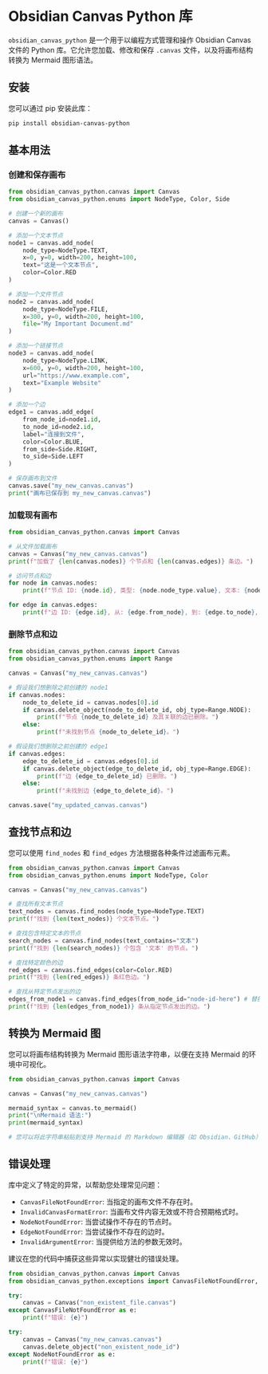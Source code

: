 # Obsidian Canvas Python 库

`obsidian_canvas_python` 是一个用于以编程方式管理和操作 Obsidian Canvas 文件的 Python 库。它允许您加载、修改和保存 `.canvas` 文件，以及将画布结构转换为 Mermaid 图形语法。

## 安装

您可以通过 pip 安装此库：

```bash
pip install obsidian-canvas-python
```

## 基本用法

### 创建和保存画布

```python
from obsidian_canvas_python.canvas import Canvas
from obsidian_canvas_python.enums import NodeType, Color, Side

# 创建一个新的画布
canvas = Canvas()

# 添加一个文本节点
node1 = canvas.add_node(
    node_type=NodeType.TEXT,
    x=0, y=0, width=200, height=100,
    text="这是一个文本节点",
    color=Color.RED
)

# 添加一个文件节点
node2 = canvas.add_node(
    node_type=NodeType.FILE,
    x=300, y=0, width=200, height=100,
    file="My Important Document.md"
)

# 添加一个链接节点
node3 = canvas.add_node(
    node_type=NodeType.LINK,
    x=600, y=0, width=200, height=100,
    url="https://www.example.com",
    text="Example Website"
)

# 添加一个边
edge1 = canvas.add_edge(
    from_node_id=node1.id,
    to_node_id=node2.id,
    label="连接到文件",
    color=Color.BLUE,
    from_side=Side.RIGHT,
    to_side=Side.LEFT
)

# 保存画布到文件
canvas.save("my_new_canvas.canvas")
print("画布已保存到 my_new_canvas.canvas")
```

### 加载现有画布

```python
from obsidian_canvas_python.canvas import Canvas

# 从文件加载画布
canvas = Canvas("my_new_canvas.canvas")
print(f"加载了 {len(canvas.nodes)} 个节点和 {len(canvas.edges)} 条边。")

# 访问节点和边
for node in canvas.nodes:
    print(f"节点 ID: {node.id}, 类型: {node.node_type.value}, 文本: {node.text}")

for edge in canvas.edges:
    print(f"边 ID: {edge.id}, 从: {edge.from_node}, 到: {edge.to_node}, 标签: {edge.label}")
```

### 删除节点和边

```python
from obsidian_canvas_python.canvas import Canvas
from obsidian_canvas_python.enums import Range

canvas = Canvas("my_new_canvas.canvas")

# 假设我们想删除之前创建的 node1
if canvas.nodes:
    node_to_delete_id = canvas.nodes[0].id
    if canvas.delete_object(node_to_delete_id, obj_type=Range.NODE):
        print(f"节点 {node_to_delete_id} 及其关联的边已删除。")
    else:
        print(f"未找到节点 {node_to_delete_id}。")

# 假设我们想删除之前创建的 edge1
if canvas.edges:
    edge_to_delete_id = canvas.edges[0].id
    if canvas.delete_object(edge_to_delete_id, obj_type=Range.EDGE):
        print(f"边 {edge_to_delete_id} 已删除。")
    else:
        print(f"未找到边 {edge_to_delete_id}。")

canvas.save("my_updated_canvas.canvas")
```

## 查找节点和边

您可以使用 `find_nodes` 和 `find_edges` 方法根据各种条件过滤画布元素。

```python
from obsidian_canvas_python.canvas import Canvas
from obsidian_canvas_python.enums import NodeType, Color

canvas = Canvas("my_new_canvas.canvas")

# 查找所有文本节点
text_nodes = canvas.find_nodes(node_type=NodeType.TEXT)
print(f"找到 {len(text_nodes)} 个文本节点。")

# 查找包含特定文本的节点
search_nodes = canvas.find_nodes(text_contains="文本")
print(f"找到 {len(search_nodes)} 个包含 '文本' 的节点。")

# 查找特定颜色的边
red_edges = canvas.find_edges(color=Color.RED)
print(f"找到 {len(red_edges)} 条红色边。")

# 查找从特定节点发出的边
edges_from_node1 = canvas.find_edges(from_node_id="node-id-here") # 替换为实际的节点ID
print(f"找到 {len(edges_from_node1)} 条从指定节点发出的边。")
```

## 转换为 Mermaid 图

您可以将画布结构转换为 Mermaid 图形语法字符串，以便在支持 Mermaid 的环境中可视化。

```python
from obsidian_canvas_python.canvas import Canvas

canvas = Canvas("my_new_canvas.canvas")

mermaid_syntax = canvas.to_mermaid()
print("\nMermaid 语法:")
print(mermaid_syntax)

# 您可以将此字符串粘贴到支持 Mermaid 的 Markdown 编辑器（如 Obsidian、GitHub）中进行可视化。
```

## 错误处理

库中定义了特定的异常，以帮助您处理常见问题：

- `CanvasFileNotFoundError`: 当指定的画布文件不存在时。
- `InvalidCanvasFormatError`: 当画布文件内容无效或不符合预期格式时。
- `NodeNotFoundError`: 当尝试操作不存在的节点时。
- `EdgeNotFoundError`: 当尝试操作不存在的边时。
- `InvalidArgumentError`: 当提供给方法的参数无效时。

建议在您的代码中捕获这些异常以实现健壮的错误处理。

```python
from obsidian_canvas_python.canvas import Canvas
from obsidian_canvas_python.exceptions import CanvasFileNotFoundError, NodeNotFoundError

try:
    canvas = Canvas("non_existent_file.canvas")
except CanvasFileNotFoundError as e:
    print(f"错误: {e}")

try:
    canvas = Canvas("my_new_canvas.canvas")
    canvas.delete_object("non_existent_node_id")
except NodeNotFoundError as e:
    print(f"错误: {e}")